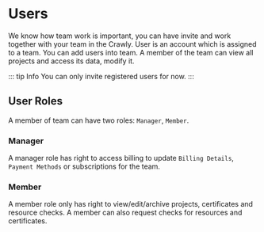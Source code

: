 # Users
We know how team work is important, you can have invite and work together with your team in the Crawly. User is an
account which is assigned to a team. You can add users into team. A member of the team can view all projects and
access its data, modify it.

::: tip Info
You can only invite registered users for now.
:::

## User Roles
A member of team can have two roles: `Manager`, `Member`.

### Manager
A manager role has right to access billing to update `Billing Details`, `Payment Methods` or subscriptions for the team.

### Member
A member role only has right to view/edit/archive projects, certificates and resource checks. A member can also request
checks for resources and certificates.